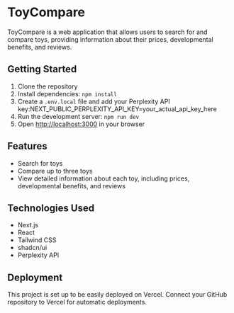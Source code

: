 # ToyCompare

ToyCompare is a web application that allows users to search for and compare toys, providing information about their prices, developmental benefits, and reviews.

## Getting Started

1. Clone the repository
2. Install dependencies: `npm install`
3. Create a `.env.local` file and add your Perplexity API key:NEXT_PUBLIC_PERPLEXITY_API_KEY=your_actual_api_key_here
4. Run the development server: `npm run dev`
5. Open [http://localhost:3000](http://localhost:3000) in your browser

## Features

- Search for toys
- Compare up to three toys
- View detailed information about each toy, including prices, developmental benefits, and reviews

## Technologies Used

- Next.js
- React
- Tailwind CSS
- shadcn/ui
- Perplexity API

## Deployment

This project is set up to be easily deployed on Vercel. Connect your GitHub repository to Vercel for automatic deployments.